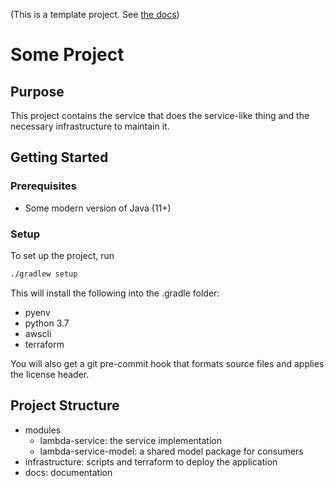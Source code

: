 (This is a template project. See [the docs](./docs/index.md))

Some Project
============


Purpose
-------

This project contains the service that does the service-like thing and the necessary infrastructure to maintain it.


Getting Started
---------------

### Prerequisites

 * Some modern version of Java (11+)
 
### Setup

To set up the project, run 

```bash
./gradlew setup
```

This will install the following into the .gradle folder:

 * pyenv
 * python 3.7
 * awscli
 * terraform
 
You will also get a git pre-commit hook that formats source files and applies 
the license header. 


Project Structure
-----------------

 * modules
   * lambda-service: the service implementation
   * lambda-service-model: a shared model package for consumers
* infrastructure: scripts and terraform to deploy the application
* docs: documentation
